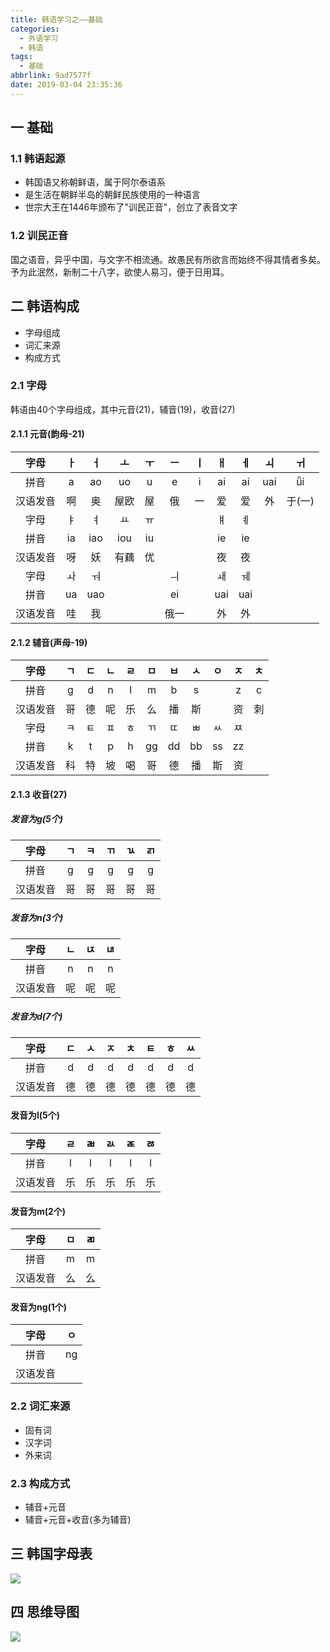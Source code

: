 ```yaml
---
title: 韩语学习之——基础
categories:
  - 外语学习
  - 韩语
tags:
  - 基础
abbrlink: 9ad7577f
date: 2019-03-04 23:35:36
---
```

## 一  基础

### 1.1 韩语起源

* 韩国语又称朝鲜语，属于阿尔泰语系
* 是生活在朝鲜半岛的朝鲜民族使用的一种语言  
* 世宗大王在1446年颁布了"训民正音"，创立了表音文字 

<!--more-->

### 1.2 训民正音

国之语音，异乎中国，与文字不相流通。故愚民有所欲言而始终不得其情者多矣。予为此泯然，新制二十八字，欲使人易习，便于日用耳。 


## 二   韩语构成
* 字母组成
* 词汇来源
* 构成方式

### 2.1 字母
韩语由40个字母组成，其中元音(21)，辅音(19)，收音(27)

#### 2.1.1 元音(韵母-21)

|   字母   |  ㅏ  |  ㅓ  |  ㅗ  |  ㅜ  |  ㅡ  |  ㅣ  |  ㅐ  |  ㅔ  |  ㅚ  |   ㅟ   |
| :------: | :--: | :--: | :--: | :--: | :--: | :--: | :--: | :--: | :--: | :----: |
|   拼音   |  a   |  ao  |  uo  |  u   |  e   |  i   |  ai  |  ai  | uai  |   ǖi   |
| 汉语发音 |  啊  |  奥  | 屋欧 |  屋  |  俄  |  一  |  爱  |  爱  |  外  | 于(一) |
|   字母   |  ㅑ  |  ㅕ  |  ㅛ  |  ㅠ  |      |      |  ㅒ  |  ㅖ  |      |        |
|   拼音   |  ia  | iao  | iou  |  iu  |      |      |  ie  |  ie  |      |        |
| 汉语发音 |  呀  |  妖  | 有藕 |  优  |      |      |  夜  |  夜  |      |        |
|   字母   |  ㅘ  |  ㅝ  |      |      |  ㅢ  |      |  ㅙ  |  ㅞ  |      |        |
|   拼音   |  ua  | uao  |      |      |  ei  |      | uai  | uai  |      |        |
| 汉语发音 |  哇  |  我  |      |      | 俄一 |      |  外  |  外  |      |        |
#### 2.1.2 辅音(声母-19)

|   字母   |  ㄱ  |  ㄷ  |  ㄴ  |  ㄹ  |  ㅁ  |  ㅂ  |  ㅅ  |  ㅇ  |  ㅈ  |  ㅊ  |
| :------: | :--: | :--: | :--: | :--: | :--: | :--: | :--: | :--: | :--: | :--: |
|   拼音   |  g   |  d   |  n   |  l   |  m   |  b   |  s   |      |  z   |  c   |
| 汉语发音 |  哥  |  德  |  呢  |  乐  |  么  |  播  |  斯  |      |  资  |  刺  |
|   字母   |  ㅋ  |  ㅌ  |  ㅍ  |  ㅎ  |  ㄲ  |  ㄸ  |  ㅃ  |  ㅆ  |  ㅉ  |      |
|   拼音   |  k   |  t   |  p   |  h   |  gg  |  dd  |  bb  |  ss  |  zz  |      |
| 汉语发音 |  科  |  特  |  坡  |  喝  |  哥  |  德  |  播  |  斯  |  资  |      |

#### 2.1.3 收音(27)
##### 发音为g(5个)

|   字母   |  ㄱ  |  ㅋ  |  ㄲ  |  ㄳ  |  ㄺ  |
| :------: | :--: | :--: | :--: | :--: | :--: |
|   拼音   |  g   |  g   |  g   |  g   |  g   |
| 汉语发音 |  哥  |  哥  |  哥  |  哥  |  哥  |


##### 发音为n(3个)
|   字母   |  ㄴ  |  ㄵ  |  ㄶ  |
| :------: | :--: | :--: | :--: |
|   拼音   |  n   |  n   |  n   |
| 汉语发音 |  呢  |  呢  |  呢  |

##### 发音为d(7个)

|   字母   |  ㄷ  |  ㅅ  |  ㅈ  |  ㅊ  |  ㅌ  |  ㅎ  |  ㅆ  |
| :------: | :--: | :--: | :--: | :--: | :--: | :--: | :--: |
|   拼音   |  d   |  d   |  d   |  d   |  d   |  d   |  d   |
| 汉语发音 |  德  |  德  |  德  |  德  |  德  |  德  |  德  |


#### 发音为l(5个)

|   字母   |  ㄹ  |  ㄼ  |  ㄽ  |  ㄾ  |  ㅀ  |
| :------: | :--: | :--: | :--: | :--: | :--: |
|   拼音   |  l   |  l   |  l   |  l   |  l   |
| 汉语发音 |  乐  |  乐  |  乐  |  乐  |  乐  |

#### 发音为m(2个)

|   字母   |  ㅁ  |  ㄻ  |
| :------: | :--: | :--: |
|   拼音   |  m   |  m   |
| 汉语发音 |  么  |  么  |

#### 发音为ng(1个)

|   字母   |  ㅇ  |
| :------: | :--: |
|   拼音   |  ng  |
| 汉语发音 |      |

### 2.2  词汇来源
* 固有词
* 汉字词
* 外来词

### 2.3  构成方式
* 辅音+元音
* 辅音+元音+收音(多为辅音)          


##  三 韩国字母表  
![][1]

## 四 思维导图   
![][2]


[1]: https://cdn.jsdelivr.net/gh/PGzxc/CDN@master/blog-image/korea-alphabet.png
[2]: https://cdn.jsdelivr.net/gh/PGzxc/CDN@master/blog-image/korean%20_%20base_knowledge.png